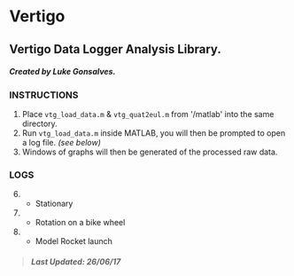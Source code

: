 # Vertigo
## Vertigo Data Logger Analysis Library.
##### Created by Luke Gonsalves.

### INSTRUCTIONS

1. Place `vtg_load_data.m` & `vtg_quat2eul.m` from '/matlab' into the same directory.
2. Run `vtg_load_data.m` inside MATLAB, you will then be prompted to open a log file. _(see below)_
3. Windows of graphs will then be generated of the processed raw data.

### LOGS

6. - Stationary
7. - Rotation on a bike wheel
8. - Model Rocket launch
> ##### Last Updated: _26/06/17_

